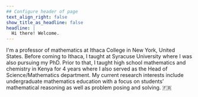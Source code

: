 ```yaml
---
## Configure header of page
text_align_right: false
show_title_as_headline: false
headline: |
  Hi there! Welcome.
---
```

<!-- this is a subheadline -->
I'm a professor of mathematics at Ithaca College in New York, United States. Before coming to Ithaca, I taught at Syracuse University where I was also pursuing my PhD. Prior to that, I taught high school mathematics and chemistry in Kenya for 4 years where I also served as the Head of Science/Mathematics department. My current research interests include undergraduate mathematics education with a focus on students’ mathematical reasoning as well as problem posing and solving.
 :fr: 

<!--The page you are reading is based on a markdown file- look in `content/about/` to edit. There, look inside the `header`, `main`, and `sidebar` folders to get started building your own "about" page.-->



